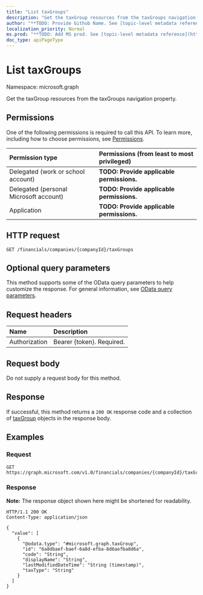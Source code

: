 ```yaml
---
title: "List taxGroups"
description: "Get the taxGroup resources from the taxGroups navigation property."
author: "**TODO: Provide Github Name. See [topic-level metadata reference](https://msgo.azurewebsites.net/add/document/guidelines/metadata.html#topic-level-metadata)**"
localization_priority: Normal
ms.prod: "**TODO: Add MS prod. See [topic-level metadata reference](https://msgo.azurewebsites.net/add/document/guidelines/metadata.html#topic-level-metadata)**"
doc_type: apiPageType
---
```


# List taxGroups
Namespace: microsoft.graph



Get the taxGroup resources from the taxGroups navigation property.

## Permissions
One of the following permissions is required to call this API. To learn more, including how to choose permissions, see [Permissions](/graph/permissions-reference).

|Permission type|Permissions (from least to most privileged)|
|:---|:---|
|Delegated (work or school account)|**TODO: Provide applicable permissions.**|
|Delegated (personal Microsoft account)|**TODO: Provide applicable permissions.**|
|Application|**TODO: Provide applicable permissions.**|

## HTTP request

<!-- {
  "blockType": "ignored"
}
-->
``` http
GET /financials/companies/{companyId}/taxGroups
```

## Optional query parameters
This method supports some of the OData query parameters to help customize the response. For general information, see [OData query parameters](/graph/query-parameters).

## Request headers
|Name|Description|
|:---|:---|
|Authorization|Bearer {token}. Required.|

## Request body
Do not supply a request body for this method.

## Response

If successful, this method returns a `200 OK` response code and a collection of [taxGroup](../resources/taxgroup.md) objects in the response body.

## Examples

### Request
<!-- {
  "blockType": "request",
  "name": "list_taxgroup"
}
-->
``` http
GET https://graph.microsoft.com/v1.0/financials/companies/{companyId}/taxGroups
```


### Response
**Note:** The response object shown here might be shortened for readability.
<!-- {
  "blockType": "response",
  "truncated": true,
  "@odata.type": "Collection(microsoft.graph.taxGroup)"
}
-->
``` http
HTTP/1.1 200 OK
Content-Type: application/json

{
  "value": [
    {
      "@odata.type": "#microsoft.graph.taxGroup",
      "id": "6a8dbaef-baef-6a8d-efba-8d6aefba8d6a",
      "code": "String",
      "displayName": "String",
      "lastModifiedDateTime": "String (timestamp)",
      "taxType": "String"
    }
  ]
}
```

